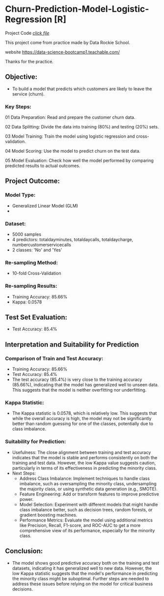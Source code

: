 
# Churn-Prediction-Model-Logistic-Regression [R]

Project Code [_click file_](https://github.com/tamakuku/data-science-bootcamp9/blob/a2fbfb4d156e127b4ddce8e11c77a0a42981b12f/Portfolio-Project/R-Programming/Churn%20Prediction%20Model%20Logistic%20Regression/Churn%20Prediction%20Model%20Logistic%20Regression)

This project come from practice made by Data Rockie School.

website https://data-science-bootcamp1.teachable.com/

Thanks for the practice.

## Objective:
- To build a model that predicts which customers are likely to leave the service (churn).

### Key Steps:
01 Data Preparation: Read and prepare the customer churn data.

02 Data Splitting: Divide the data into training (80%) and testing (20%) sets.

03 Model Training: Train the model using logistic regression and cross-validation.

04 Model Scoring: Use the model to predict churn on the test data.

05 Model Evaluation: Check how well the model performed by comparing predicted results to actual outcomes.

## Project Outcome:

### Model Type:
- Generalized Linear Model (GLM)
- 
### Dataset:
- 5000 samples
- 4 predictors: totaldayminutes, totaldaycalls, totaldaycharge, numbercustomerservicecalls
- 2 classes: 'No' and 'Yes'

### Re-sampling Method:
- 10-fold Cross-Validation

### Re-sampling Results:
- Training Accuracy: 85.66%
- Kappa: 0.0578

## Test Set Evaluation:
- Test Accuracy: 85.4%

## Interpretation and Suitability for Prediction
### Comparison of Train and Test Accuracy:
- Training Accuracy: 85.66%
- Test Accuracy: 85.4%
- The test accuracy (85.4%) is very close to the training accuracy (85.66%), indicating that the model has generalized well to unseen data. This suggests that the model is neither overfitting nor underfitting.

### Kappa Statistic:
- The Kappa statistic is 0.0578, which is relatively low. This suggests that while the overall accuracy is high, the model may not be significantly better than random guessing for one of the classes, potentially due to class imbalance.

### Suitability for Prediction:
- Usefulness: The close alignment between training and test accuracy indicates that the model is stable and performs consistently on both the training and test data. However, the low Kappa value suggests caution, particularly in terms of its effectiveness in predicting the minority class.
- Next Steps:
  - Address Class Imbalance: Implement techniques to handle class imbalance, such as oversampling the minority class, undersampling the majority class, or using synthetic data generation (e.g., SMOTE).
  - Feature Engineering: Add or transform features to improve predictive power.
  - Model Selection: Experiment with different models that might handle class imbalance better, such as decision trees, random forests, or gradient boosting machines.
  - Performance Metrics: Evaluate the model using additional metrics like Precision, Recall, F1-score, and ROC-AUC to get a more comprehensive view of its performance, especially for the minority class.

## Conclusion:
- The model shows good predictive accuracy both on the training and test datasets, indicating it has generalized well to new data. However, the low Kappa statistic suggests that the model's performance in predicting the minority class might be suboptimal. Further steps are needed to address these issues before relying on the model for critical business decisions.
